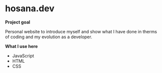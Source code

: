 # hosana.dev

**Project goal**

Personal website to introduce myself and show what I have done in therms of coding and my evolution as a developer.

**What I use here**

- JavaScript
- HTML 
- CSS 

